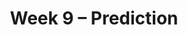---
    title: Week 9 – Prediction
    weekNumber: 9
    days:
      - date: 2024-5-27
        events:
          
          "No Lecture (Memorial Day)":
      - date: 2024-5-28
        events:
          
          "**HW 6**{: .label .label-hw } **Hypothesis Testing and Permutation Testing**":
      - date: 2024-5-29
        events:
          "**LEC 24**{: .label .label-lecture } Correlation":
            "[CIT 15.0-15.2](https://inferentialthinking.com/chapters/15/Prediction.html)" 
          "<small><i><span style='display: inline-block; padding-left: 80px'><b>Keywords:</b> association, correlation coefficient (r), predicting heights, regression line (su) </span></i></small>":
          "**DISC**{: .label .label-disc } 9. Total Variation Distance and Permutation Testing":
      - date: 2024-5-31
        events:
          "**LEC 25**{: .label .label-lecture } Regression and Least Squares":
            "[CIT 15.2-15.4](https://inferentialthinking.com/chapters/15/2/Regression_Line.html)" 
          "<small><i><span style='display: inline-block; padding-left: 80px'><b>Keywords:</b> regression line in original units, outliers, errors, RMSE, best fit, least squares </span></i></small>":
          "**QUIZ 5**{: .label .label-quiz } Quiz 5 covers Lectures 20-23":
---